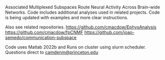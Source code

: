 Associated Multiplexed Subspaces Route Neural Activity Across Brain-wide Networks. Code includes additional analyses used in related projects. Code is being updated with examples and more clear instructions. 

Also see related repositories. 
https://github.com/cmacdow/EphysAnalysis
https://github.com/cmacdow/fpCNMF
https://github.com/joao-semedo/communication-subspace

Code uses Matlab 2022b and Runs on cluster using slurm scheduler. Questions direct to camdenm@princeton.edu
